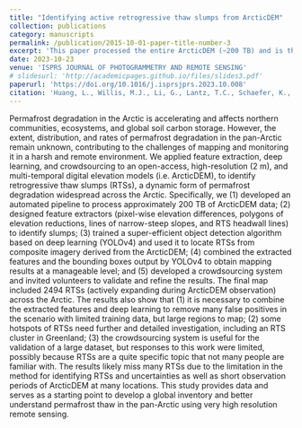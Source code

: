 ```yaml
---
title: "Identifying active retrogressive thaw slumps from ArcticDEM"
collection: publications
category: manuscripts
permalink: /publication/2015-10-01-paper-title-number-3
excerpt: 'This paper processed the entire ArcticDEM (~200 TB) and is the first attempt to identify abrupt permafrost thaw (retrogressive thaw slumps) using supercomputers and deep learning at a panArctic scale.'
date: 2023-10-23
venue: 'ISPRS JOURNAL OF PHOTOGRAMMETRY AND REMOTE SENSING'
# slidesurl: 'http://academicpages.github.io/files/slides3.pdf'
paperurl: 'https://doi.org/10.1016/j.isprsjprs.2023.10.008'
citation: 'Huang, L., Willis, M.J., Li, G., Lantz, T.C., Schaefer, K., Wig, E., Cao, G., Tiampo, K.F., 2023. Identifying active retrogressive thaw slumps from ArcticDEM. ISPRS J. Photogramm. Remote Sens. 205, 301–316.'
---
```


Permafrost degradation in the Arctic is accelerating and affects northern communities, ecosystems, and global soil carbon storage. However, the extent, distribution, and rates of permafrost degradation in the pan-Arctic remain unknown, contributing to the challenges of mapping and monitoring it in a harsh and remote environment. We applied feature extraction, deep learning, and crowdsourcing to an open-access, high-resolution (2 m), and multi-temporal digital elevation models (i.e. ArcticDEM), to identify retrogressive thaw slumps (RTSs), a dynamic form of permafrost degradation widespread across the Arctic. Specifically, we (1) developed an automated pipeline to process approximately 200 TB of ArcticDEM data; (2) designed feature extractors (pixel-wise elevation differences, polygons of elevation reductions, lines of narrow-steep slopes, and RTS headwall lines) to identify slumps; (3) trained a super-efficient object detection algorithm based on deep learning (YOLOv4) and used it to locate RTSs from composite imagery derived from the ArcticDEM; (4) combined the extracted features and the bounding boxes output by YOLOv4 to obtain mapping results at a manageable level; and (5) developed a crowdsourcing system and invited volunteers to validate and refine the results. The final map included 2494 RTSs (actively expanding during ArcticDEM observation) across the Arctic. The results also show that (1) it is necessary to combine the extracted features and deep learning to remove many false positives in the scenario with limited training data, but large regions to map; (2) some hotspots of RTSs need further and detailed investigation, including an RTS cluster in Greenland; (3) the crowdsourcing system is useful for the validation of a large dataset, but responses to this work were limited, possibly because RTSs are a quite specific topic that not many people are familiar with. The results likely miss many RTSs due to the limitation in the method for identifying RTSs and uncertainties as well as short observation periods of ArcticDEM at many locations. This study provides data and serves as a starting point to develop a global inventory and better understand permafrost thaw in the pan-Arctic using very high resolution remote sensing.